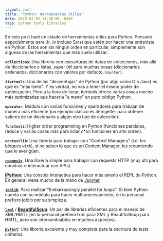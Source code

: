 ```yaml
---
layout: post
title: "Python: Herramientas útiles"
date: 2023-04-04 11:30:00 -0300
tags: python tools libraries
---
```


En este post haré un listado de herramientas útiles para Python. Pensado
especialmente para Jr. (o incluso Ssrs) que estén por hacer una entrevista en
Python. Estos son sin ningún orden en particular, simplemente son algunas de las
herramientas que más suelo utilizar:

<!-- more -->

**`collections`**: Una librería con estructuras de datos de colecciones, más allá de
diccionarios o listas, super útil para muchas cosas (diccionarios ordenados,
diccionarios con valores por defecto, `Counter`).

**`itertools`**: Una de las "desventajas" de Python (por algo como C o Java) es
que es "más lento". Y es verdad, no vas a tener el mismo poder de optimización.
Pero a la hora de iterar, itertools ofrece varias cosas mucho más optimizadas
que hacerla "a mano" en puro código Python.

**`operator`**: Módulo con varias funciones y operadores para trabajar de manera
más eficiente (un ejemplo clásico es itemgetter para obtener valores de un
diccionario u algún otro tipo de colección).

**`functools`**: Higher order programming en Python (funciones parciales, reduce
y varias cosas más para lidiar c*on funciones en alto orden).

**`contextlib`**: Una librería para trabajar con "Context Managers" (i.e. los
bloques `with`), si no saben lo que es un Context Manager, les recomiendo que lo
averigüen.

[**`requests`**](https://docs.python-requests.org/en/master/): Una librería
simple para trabajar con requests HTTP (muy útil para construir e interactuar
con APIs).

[**iPython**](https://ipython.org): Una consola interactiva para hacer más ameno
el REPL de Python. En general viene mucho de la mano de
[Jupyter](https://jupyter.org)

[**`joblib`**](https://joblib.readthedocs.io/en/latest/): Para realizar
"Embarrassingly parallel for loops". Si bien Python cuenta con su módulo para
hacer multiprocesamiento, en lo personal prefiero joblib por su simpleza.

[**`lxml`**](https://lxml.de) /
[**BeautifulSoup**](https://crummy.com/software/BeautifulSoup/bs4/doc/):
Un par de librerías eficientes para el manejo de XML/HMTL (en lo personal
prefiero lxml para XML y BeautifulSoup para HMTL, pero son intercambiables en
muchos aspectos).

[**`pytest`**](https://docs.pytest.org/): Una librería excelente y muy completa
para la escritura de tests unitarios.
